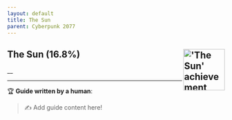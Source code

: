 ```yaml
---
layout: default
title: The Sun
parent: Cyberpunk 2077
---
```


## The Sun (16.8%) <img align="right" src="https://cdn.cloudflare.steamstatic.com/steamcommunity/public/images/apps/1091500/8bf8ad71b62614b329eab2bac069724d34d69b27.jpg" alt="'The Sun' achievement icon" width="96" height="96">

__

---

:trophy: **Guide written by a human**:

> :writing_hand: Add guide content here!

